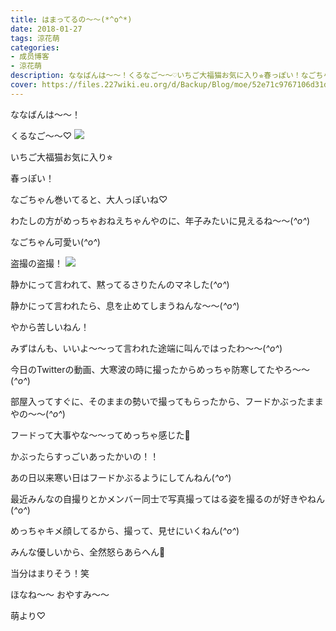 ```yaml
---
title: はまってるの〜〜(*^o^*)
date: 2018-01-27
tags: 涼花萌
categories: 
- 成员博客
- 涼花萌
description: ななばんは〜〜！くるなご〜〜♡いちご大福猫お気に入り⭐︎春っぽい！なごちゃん巻いてると、大人っぽいね♡わたしの方がめっちゃおねえち...
cover: https://files.227wiki.eu.org/d/Backup/Blog/moe/52e71c9767106d31d75a878a56aff.jpg 
---
```







ななばんは〜〜！





くるなご〜〜♡
![](https://files.227wiki.eu.org/d/Backup/Blog/moe/52e71c9767106d31d75a878a56aff.jpg)







いちご大福猫お気に入り⭐︎



春っぽい！





なごちゃん巻いてると、大人っぽいね♡




わたしの方がめっちゃおねえちゃんやのに、年子みたいに見えるね〜〜(*^o^*)





なごちゃん可愛い(*^o^*)











盗撮の盗撮！
![](https://files.227wiki.eu.org/d/Backup/Blog/moe/52e71c9767106d31d75a878a56aff-01.jpg)








静かにって言われて、黙ってるさりたんのマネした(*^o^*)







静かにって言われたら、息を止めてしまうねんな〜〜(*^o^*)




やから苦しいねん！






みずはんも、いいよ〜〜って言われた途端に叫んではったわ〜〜(*^o^*)







今日のTwitterの動画、大寒波の時に撮ったからめっちゃ防寒してたやろ〜〜(*^o^*)




部屋入ってすぐに、そのままの勢いで撮ってもらったから、フードかぶったままやの〜〜(*^o^*)





フードって大事やな〜〜ってめっちゃ感じた🙊




かぶったらすっごいあったかいの！！






あの日以来寒い日はフードかぶるようにしてんねん(*^o^*)






最近みんなの自撮りとかメンバー同士で写真撮ってはる姿を撮るのが好きやねん(*^o^*)



めっちゃキメ顔してるから、撮って、見せにいくねん(*^o^*)






みんな優しいから、全然怒らあらへん🙈




当分はまりそう！笑








ほなね〜〜
おやすみ〜〜




萌より♡


